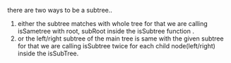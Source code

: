 there are two ways to be a subtree..
1. either the subtree matches with whole tree for that we are calling isSametree with root, subRoot inside the isSubtree function .
2. or the left/right subtree of the main tree is same with the given subtree for that we are calling isSubtree twice for each child node(left/right) inside the isSubTree.